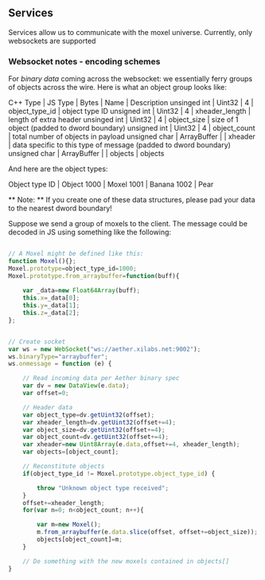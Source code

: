 ## Services

Services allow us to communicate with the moxel universe.  Currently, only websockets are supported


### Websocket notes - encoding schemes

For *binary data* coming across the websocket: we essentially ferry groups of objects across the wire.  Here is what an object group looks like:

C++ Type		|		JS Type			|		Bytes		|		Name			|		Description
unsinged int	|	 Uint32				|		4			|	object_type_id		|	object type ID
unsigned int	|	 Uint32				|		4			|	xheader_length		|	length of extra header
unsinged int	|	 Uint32				|		4			|	object_size			|	size of 1 object (padded to dword boundary)
unsigned int	|	 Uint32				|		4			|	object_count		|	total number of objects in payload
unsigned char	|	ArrayBuffer			|					|	xheader				|	data specific to this type of message (padded to dword boundary)
unsigned char	|	ArrayBuffer			|					|	objects				|	objects

And here are the object types:

Object type ID	|	Object
1000			|	Moxel
1001			|	Banana
1002			|	Pear


** Note:  ** If you create one of these data structures, please pad your data to the nearest dword boundary!


Suppose we send a group of moxels to the client.   The message could be decoded in JS using something like the following:

```js

// A Moxel might be defined like this:
function Moxel(){};
Moxel.prototype=object_type_id=1000;
Moxel.prototype.from_arraybuffer=function(buff){
	
	var _data=new Float64Array(buff);
	this.x=_data[0];
	this.y=_data[1];
	this.z=_data[2];
};


// Create socket
var ws = new WebSocket("ws://aether.xilabs.net:9002");
ws.binaryType="arraybuffer";
ws.onmessage = function (e) {

	// Read incoming data per Aether binary spec
    var dv = new DataView(e.data);
    var offset=0;

    // Header data
    var object_type=dv.getUint32(offset);
    var xheader_length=dv.getUint32(offset+=4);
    var object_size=dv.getUint32(offset+=4);
    var object_count=dv.getUint32(offset+=4);
    var xheader=new Uint8Array(e.data,offset+=4, xheader_length);
    var objects=[object_count];

    // Reconstitute objects
    if(object_type_id != Moxel.prototype.object_type_id) {

    	throw "Unknown object type received";
    }
    offset+=xheader_length;
    for(var n=0; n<object_count; n++){

    	var m=new Moxel();
    	m.from_arraybuffer(e.data.slice(offset, offset+=object_size));
    	objects[object_count]=m;
    }

    // Do something with the new moxels contained in objects[]
}


```









